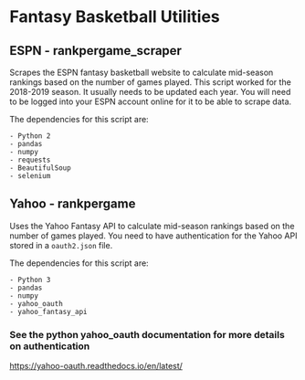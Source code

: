# Fantasy Basketball Utilities

## ESPN - rankpergame_scraper
Scrapes the ESPN fantasy basketball website to calculate mid-season rankings based on the number of games played. This script worked for the 2018-2019 season. It usually needs to be updated each year. You will need to be logged into your ESPN account online for it to be able to scrape data.

The dependencies for this script are:

    - Python 2
    - pandas
    - numpy
    - requests
    - BeautifulSoup
    - selenium

## Yahoo - rankpergame
Uses the Yahoo Fantasy API to calculate mid-season rankings based on the number of games played. You need to have authentication for the Yahoo API stored in a `oauth2.json` file.

The dependencies for this script are:

    - Python 3
    - pandas
    - numpy
    - yahoo_oauth
    - yahoo_fantasy_api

### See the python yahoo_oauth documentation for more details on authentication
https://yahoo-oauth.readthedocs.io/en/latest/

